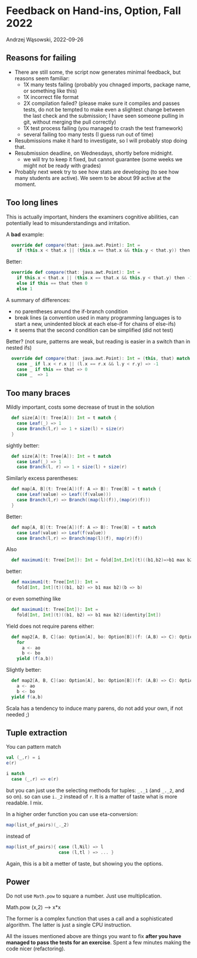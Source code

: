 # Feedback on Hand-ins, Option, Fall 2022
Andrzej Wąsowski, 2022-09-26


## Reasons for failing

* There are still some, the script now generates minimal feedback, but
  reasons seem familiar:
  - 1X many tests failing (probably you chnaged imports, package name, or
    something like this)
  - 1X incorrect file format
  - 2X compilation failed? (please make sure it compiles and passes
    tests, do not be tempted to make even a slightest change between
    the last check and the submission; I have seen someone pulling in
    git, without merging the pull correctly)
  - 1X test process failing (you managed to crash the test framework)
  - several failing too many tests (I guess run out of time)
* Resubmissions make it hard to investigate, so I will probably stop
  doing that.
* Resubmission deadline, on Wednesdays, shortly before midnight.
  - we will try to keep it fixed, but cannot guarantee (some weeks we
    might not be ready with grades)
* Probably next week try to see how stats are developing (to see how
  many students are active). We seem to be about 99 active at the
  moment.


## Too long lines

This is actually important, hinders the examiners cognitive
abilities, can potentially lead to misunderstandings and irritation.

A __bad__ example:

```scala
  override def compare(that: java.awt.Point): Int =
    if (this.x < that.x || (this.x == that.x && this.y < that.y)) then -1 else if (this.x == that.x && this.y == that.y) then 0 else 1
```

Better:

```scala
  override def compare(that: java.awt.Point): Int =
    if this.x < that.x || (this.x == that.x && this.y < that.y) then -1
    else if this == that then 0
    else 1
```


A summary of differences:
- no parentheses around the if-branch condition
- break lines (a convention used in many programming languages is to
  start a new, unindented block at each else-if for chains of else-ifs)
- it seems that the second condition can be simplified (did not test)

Better? (not sure, patterns are weak, but reading is easier in  a
switch than in nested ifs)

```scala
  override def compare(that: java.awt.Point): Int = (this, that) match
    case _ if l.x < r.x || (l.x == r.x && l.y < r.y) => -1
    case _ if this == that => 0
    case _  => 1
```

## Too many braces

Mildly important, costs some decrease of trust in the solution

```scala
  def size[A](t: Tree[A]): Int = t match {
    case Leaf(_) => 1
    case Branch(l,r) => 1 + size(l) + size(r)
  }
```

sightly better:

```scala
  def size[A](t: Tree[A]): Int = t match
    case Leaf(_) => 1
    case Branch(l, r) => 1 + size(l) + size(r)
```

Similarly excess parentheses:

```scala
  def map[A, B](t: Tree[A])(f: A => B): Tree[B] = t match {
    case Leaf(value) => Leaf((f(value)))
    case Branch(l,r) => Branch((map(l)(f)),(map(r)(f)))
  }
```

Better:

```scala
  def map[A, B](t: Tree[A])(f: A => B): Tree[B] = t match
    case Leaf(value) => Leaf(f(value))
    case Branch(l,r) => Branch(map(l)(f), map(r)(f))
```

Also

```scala
  def maximum1(t: Tree[Int]): Int = fold[Int,Int](t)((b1,b2)=>b1 max b2)((b)=>b)
```

better:

```scala
  def maximum1(t: Tree[Int]): Int =
    fold[Int, Int](t)((b1, b2) => b1 max b2)(b => b)
```

or even something like

```scala
  def maximum1(t: Tree[Int]): Int =
    fold[Int, Int](t)((b1, b2) => b1 max b2)(identity[Int])
```

Yield does not require parens either:


```scala
  def map2[A, B, C](ao: Option[A], bo: Option[B])(f: (A,B) => C): Option[C] =
    for
      a <- ao
      b <- bo
    yield (f(a,b))
```

Slightly better:

```scala
  def map2[A, B, C](ao: Option[A], bo: Option[B])(f: (A,B) => C): Option[C] = for
    a <- ao
    b <- bo
  yield f(a,b)
```

Scala has a tendency to induce many parens, do not add your own, if
not needed ;)

## Tuple extraction

You can pattern match

```scala
val (_,r) = i
e(r)

i match
  case (_,r) => e(r)
```

but you can just use the selecting methods for tuples: `_._1` (and
`_._2`, and so on). so can use `i._2` instead of `r`. It is a matter
of taste what is more readable. I mix.

In a higher order function you can use eta-conversion:

```scala
map(list_of_pairs)(_._2)
```

instead of

```scala
map(list_of_pairs){ case (l,Nil) => l
                    case (l,tl ) => ... }
```
Again, this is a bit a metter of taste, but showing you the options.

## Power

Do not use `Math.pow` to square a number. Just use multiplication.

Math.pow (x,2) --> x*x

The former is a complex function that uses a call and a sophisticated
algorithm.  The latter is just a single CPU instruction.


All the issues mentioned above are things you want to fix __after you
have managed to pass the tests for an exercise__. Spent a few minutes
making the code nicer (refactoring).
